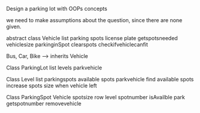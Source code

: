 ﻿Design a parking lot with OOPs concepts

we need to make assumptions about the question, since there are none given.

abstract class Vehicle
	list parking spots
	license plate
	getspotsneeded
	vehiclesize
	parkinginSpot
	clearspots
	checkifvehiclecanfit

Bus, Car, Bike --> inherits Vehicle


Class ParkingLot
	list levels
	parkvehicle

Class Level
	list parkingspots
	available spots
	parkvehicle
	find available spots
	increase spots size when vehicle left

Class ParkingSpot
	Vehicle
	spotsize
	row
	level
	spotnumber
	isAvailble
	park
	getspotnumber
	removevehicle

